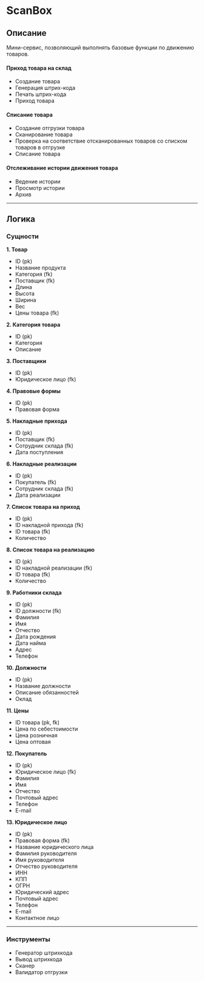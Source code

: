 # ScanBox

## Описание

Мини-сервис, позволяющий выполнять базовые функции по движению товаров.

#### Приход товара на склад

* Создание товара
* Генерация штрих-кода
* Печать штрих-кода
* Приход товара

#### Списание товара

* Создание отгрузки товара
* Сканирование товара
* Проверка на соответствие отсканированных товаров со списком товаров в отгрузке
* Списание товара

#### Отслеживание истории движения товара

* Ведение истории
* Просмотр истории
* Архив

***

## Логика

### Сущности

**1. Товар**

- ID (pk)
- Название продукта
- Категория (fk)
- Поставщик (fk)
- Длина
- Высота
- Ширина
- Вес
- Цены товара (fk)

**2. Категория товара**

- ID (pk)
- Категория
- Описание

**3. Поставщики**

- ID (pk)
- Юридическое лицо (fk)

**4. Правовые формы**

- ID (pk)
- Правовая форма

**5. Накладные прихода**

- ID (pk)
- Поставщик (fk)
- Сотрудник склада (fk)
- Дата поступления

**6. Накладные реализации**

- ID (pk)
- Покупатель (fk)
- Сотрудник склада (fk)
- Дата реализации

**7. Список товара на приход**  

- ID (pk)
- ID накладной прихода (fk)
- ID товара (fk)
- Количество

**8. Список товара на реализацию**  

- ID (pk)
- ID накладной реализации (fk)
- ID товара (fk)
- Количество

**9. Работники склада**  

- ID (pk)
- ID должности (fk)
- Фамилия
- Имя
- Отчество
- Дата рождения
- Дата найма
- Адрес
- Телефон

**10. Должности**  

- ID (pk)
- Название должности
- Описание обязанностей
- Оклад

**11. Цены**

- ID товара (pk, fk)
- Цена по себестоимости
- Цена розничная
- Цена оптовая

**12. Покупатель**

- ID (pk)
- Юридическое лицо (fk)
- Фамилия
- Имя
- Отчество
- Почтовый адрес
- Телефон
- E-mail

**13. Юридическое лицо**

- ID (pk)
- Правовая форма (fk)
- Название юридического лица
- Фамилия руководителя
- Имя руководителя
- Отчество руководителя
- ИНН
- КПП
- ОГРН
- Юридический адрес
- Почтовый адрес
- Телефон
- E-mail
- Контактное лицо

***

### Инструменты

- Генератор штрихкода
- Вывод штрихкода
- Сканер
- Валидатор отгрузки
